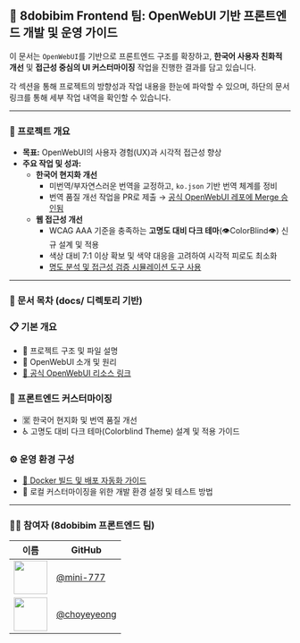 ## 📘 8dobibim Frontend 팀: OpenWebUI 기반 프론트엔드 개발 및 운영 가이드

이 문서는 `OpenWebUI`를 기반으로 프론트엔드 구조를 확장하고, **한국어 사용자 친화적 개선** 및 **접근성 중심의 UI 커스터마이징** 작업을 진행한 결과를 담고 있습니다.

각 섹션을 통해 프로젝트의 방향성과 작업 내용을 한눈에 파악할 수 있으며, 하단의 문서 링크를 통해 세부 작업 내역을 확인할 수 있습니다.

---

### 🧾 프로젝트 개요

- **목표:** OpenWebUI의 사용자 경험(UX)과 시각적 접근성 향상
- **주요 작업 및 성과:**
    - **한국어 현지화 개선**
        - 미번역/부자연스러운 번역을 교정하고, `ko.json` 기반 번역 체계를 정비
        - 번역 품질 개선 작업을 PR로 제출 → [공식 OpenWebUI 레포에 Merge 승인됨](https://github.com/open-webui/open-webui/pull/13929)
    - **웹 접근성 개선**
        - WCAG AAA 기준을 충족하는 **고명도 대비 다크 테마**(👁️ColorBlind👁️) 신규 설계 및 적용
        - 색상 대비 7:1 이상 확보 및 색약 대응을 고려하여 시각적 피로도 최소화
        - [명도 분석 및 접근성 검증 시뮬레이션 도구 사용](https://accessibleweb.com/color-contrast-checker/)

---

### 📁 문서 목차 (docs/ 디렉토리 기반)

### 📋 기본 개요

- 📖 프로젝트 구조 및 파일 설명
- 📘 OpenWebUI 소개 및 원리
- [🔗 공식 OpenWebUI 리소스 링크](docs/OpenWebUI_공식_리소스.md)

### 🎨 프론트엔드 커스터마이징

- 🈺 한국어 현지화 및 번역 품질 개선
- ♿ 고명도 대비 다크 테마(Colorblind Theme) 설계 및 적용 가이드

### ⚙️ 운영 환경 구성

- [🐳 Docker 빌드 및 배포 자동화 가이드](docs/Docker_이미지_빌드_가이드.md)
- 📂 로컬 커스터마이징을 위한 개발 환경 설정 및 테스트 방법

---

### 🙋‍♀️ 참여자 (8dobibim 프론트엔드 팀)

| 이름 | GitHub |
| --- | --- |
| <img src="https://github.com/mini-777.png" width="60" /> | [@mini-777](https://github.com/mini-777) |
| <img src="https://github.com/choyeyeong.png" width="60" /> | [@choyeyeong](https://github.com/choyeyeong) |
